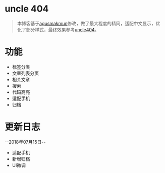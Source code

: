 # uncle 404
> 本博客基于[agusmakmun](https://agusmakmun.github.io/)修改，做了最大程度的精简，适配中文显示，优化了部分样式，最终效果参考[uncle404](https://ifok.run)。

# 功能

- 标签分类
- 文章列表分页
- 相关文章
- 搜索
- 代码高亮
- 适配手机
- 归档

# 更新日志

--2018年07月15日--

- 适配手机
- 新增归档
- UI微调

